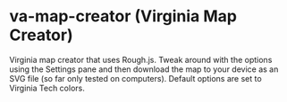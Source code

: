 # va-map-creator (Virginia Map Creator)

Virginia map creator that uses Rough.js. Tweak around with the options using the Settings pane and then download the map to your device as an SVG file (so far only tested on computers). Default options are set to Virginia Tech colors.
